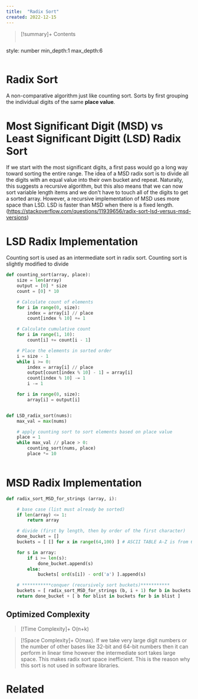 ```yaml
---
title:  "Radix Sort"
created: 2022-12-15
---
```


>[!summary]+ Contents
>```toc
style: number
min_depth:1
max_depth:6 
>```


# Radix Sort
A non-comparative algorithm just like counting sort.
Sorts by first grouping the individual digits of the same **place value**. 

# Most Significant Digit (MSD) vs Least Significant Digitt (LSD) Radix Sort
If we start with the most significant digits, a first pass would go a long way toward sorting the entire range. The idea of a MSD radix sort is to divide all the digits with an equal value into their own bucket and repeat. Naturally, this suggests a recursive algorithm, but this also means that we can now sort variable length items and we don't have to touch all of the digits to get a sorted array. However, a recursive implementation of MSD uses more space than LSD. LSD is faster than MSD when there is a fixed length. (https://stackoverflow.com/questions/11939656/radix-sort-lsd-versus-msd-versions)
# LSD Radix Implementation

Counting sort is used as an intermediate sort in radix sort. Counting sort is slightly modified to divide 

```python
def counting_sort(array, place):
    size = len(array)
    output = [0] * size
    count = [0] * 10

    # Calculate count of elements
    for i in range(0, size):
        index = array[i] // place
        count[index % 10] += 1

    # Calculate cumulative count
    for i in range(1, 10):
        count[i] += count[i - 1]

    # Place the elements in sorted order
    i = size - 1
    while i >= 0:
        index = array[i] // place
        output[count[index % 10] - 1] = array[i]
        count[index % 10] -= 1
        i -= 1

    for i in range(0, size):
        array[i] = output[i]


def LSD_radix_sort(nums):
	max_val = max(nums)

	# apply counting sort to sort elements based on place value
	place = 1
	while max_val // place > 0:
		counting_sort(nums, place)
		place *= 10
		
```

# MSD Radix Implementation

```python
def radix_sort_MSD_for_strings (array, i):

    # base case (list must already be sorted)
    if len(array) <= 1:
        return array

    # divide (first by length, then by order of the first character)
    done_bucket = []
    buckets = [ [] for x in range(64,100) ] # ASCII TABLE A-Z is from 64 to 90

    for s in array:
        if i >= len(s):
            done_bucket.append(s)
        else:
            buckets[ ord(s[i]) - ord('a') ].append(s)

    # ***********conquer (recursively sort buckets)***********
    buckets = [ radix_sort_MSD_for_strings (b, i + 1) for b in buckets ]
    return done_bucket + [ b for blist in buckets for b in blist ]
```

## Optimized Complexity

>[!Time Complexity]+
>O(n+k)

>[!Space Complexity]+
>O(max).
>If we take very large digit numbers or the number of other bases like 32-bit and 64-bit numbers then it can perform in linear time however the intermediate sort takes large space.
This makes radix sort space inefficient. This is the reason why this sort is not used in software libraries.



# Related
